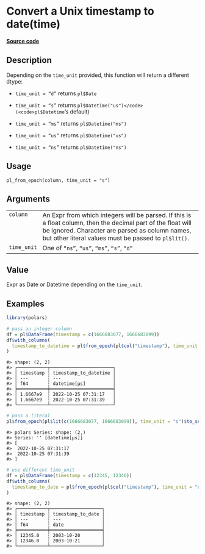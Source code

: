 

# Convert a Unix timestamp to date(time)

[**Source code**](https://github.com/pola-rs/r-polars/tree/c47431ca69622f79ed7a3f1d7bfee6075ffabfee/R/functions__lazy.R#L1033)

## Description

Depending on the <code>time_unit</code> provided, this function will
return a different dtype:

<ul>
<li>

<code>time_unit = “d”</code> returns <code>pl$Date</code>

</li>
<li>

<code>time_unit = “s”</code> returns <code>pl$Datetime("us")</code>
(<code>pl$Datetime</code>’s default)

</li>
<li>

<code>time_unit = “ms”</code> returns <code>pl$Datetime("ms")</code>

</li>
<li>

<code>time_unit = “us”</code> returns <code>pl$Datetime("us")</code>

</li>
<li>

<code>time_unit = “ns”</code> returns <code>pl$Datetime("ns")</code>

</li>
</ul>

## Usage

<pre><code class='language-R'>pl_from_epoch(column, time_unit = "s")
</code></pre>

## Arguments

<table>
<tr>
<td style="white-space: nowrap; font-family: monospace; vertical-align: top">
<code id="pl_from_epoch_:_column">column</code>
</td>
<td>
An Expr from which integers will be parsed. If this is a float column,
then the decimal part of the float will be ignored. Character are parsed
as column names, but other literal values must be passed to
<code>pl$lit()</code>.
</td>
</tr>
<tr>
<td style="white-space: nowrap; font-family: monospace; vertical-align: top">
<code id="pl_from_epoch_:_time_unit">time_unit</code>
</td>
<td>
One of <code>“ns”</code>, <code>“us”</code>, <code>“ms”</code>,
<code>“s”</code>, <code>“d”</code>
</td>
</tr>
</table>

## Value

Expr as Date or Datetime depending on the <code>time_unit</code>.

## Examples

``` r
library(polars)

# pass an integer column
df = pl$DataFrame(timestamp = c(1666683077, 1666683099))
df$with_columns(
  timestamp_to_datetime = pl$from_epoch(pl$col("timestamp"), time_unit = "s")
)
```

    #> shape: (2, 2)
    #> ┌───────────┬───────────────────────┐
    #> │ timestamp ┆ timestamp_to_datetime │
    #> │ ---       ┆ ---                   │
    #> │ f64       ┆ datetime[μs]          │
    #> ╞═══════════╪═══════════════════════╡
    #> │ 1.6667e9  ┆ 2022-10-25 07:31:17   │
    #> │ 1.6667e9  ┆ 2022-10-25 07:31:39   │
    #> └───────────┴───────────────────────┘

``` r
# pass a literal
pl$from_epoch(pl$lit(c(1666683077, 1666683099)), time_unit = "s")$to_series()
```

    #> polars Series: shape: (2,)
    #> Series: '' [datetime[μs]]
    #> [
    #>  2022-10-25 07:31:17
    #>  2022-10-25 07:31:39
    #> ]

``` r
# use different time_unit
df = pl$DataFrame(timestamp = c(12345, 12346))
df$with_columns(
  timestamp_to_date = pl$from_epoch(pl$col("timestamp"), time_unit = "d")
)
```

    #> shape: (2, 2)
    #> ┌───────────┬───────────────────┐
    #> │ timestamp ┆ timestamp_to_date │
    #> │ ---       ┆ ---               │
    #> │ f64       ┆ date              │
    #> ╞═══════════╪═══════════════════╡
    #> │ 12345.0   ┆ 2003-10-20        │
    #> │ 12346.0   ┆ 2003-10-21        │
    #> └───────────┴───────────────────┘

